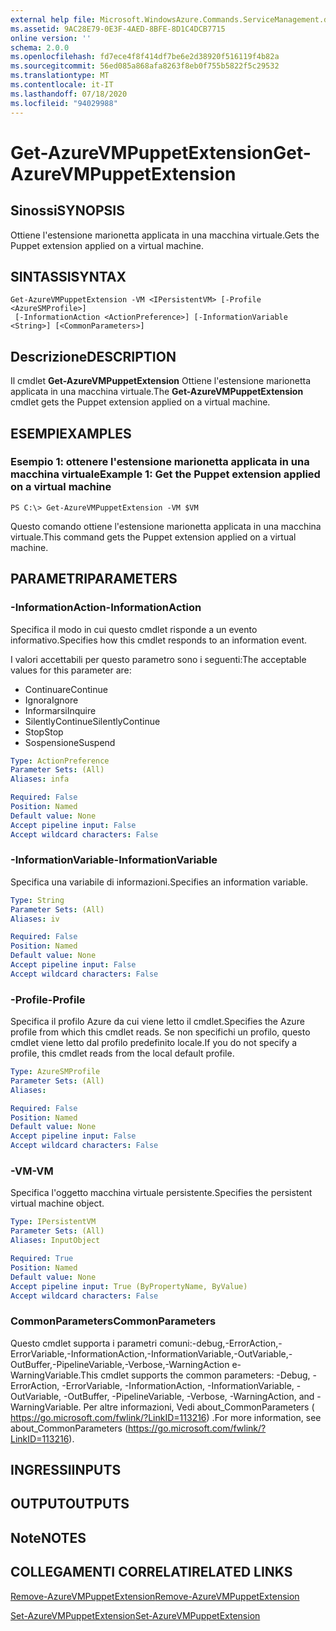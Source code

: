```yaml
---
external help file: Microsoft.WindowsAzure.Commands.ServiceManagement.dll-Help.xml
ms.assetid: 9AC28E79-0E3F-4AED-8BFE-8D1C4DCB7715
online version: ''
schema: 2.0.0
ms.openlocfilehash: fd7ece4f8f414df7be6e2d38920f516119f4b82a
ms.sourcegitcommit: 56ed085a868afa8263f8eb0f755b5822f5c29532
ms.translationtype: MT
ms.contentlocale: it-IT
ms.lasthandoff: 07/18/2020
ms.locfileid: "94029988"
---
```

# <span data-ttu-id="bf890-101">Get-AzureVMPuppetExtension</span><span class="sxs-lookup"><span data-stu-id="bf890-101">Get-AzureVMPuppetExtension</span></span>

## <span data-ttu-id="bf890-102">Sinossi</span><span class="sxs-lookup"><span data-stu-id="bf890-102">SYNOPSIS</span></span>
<span data-ttu-id="bf890-103">Ottiene l'estensione marionetta applicata in una macchina virtuale.</span><span class="sxs-lookup"><span data-stu-id="bf890-103">Gets the Puppet extension applied on a virtual machine.</span></span>

## <span data-ttu-id="bf890-104">SINTASSI</span><span class="sxs-lookup"><span data-stu-id="bf890-104">SYNTAX</span></span>

```
Get-AzureVMPuppetExtension -VM <IPersistentVM> [-Profile <AzureSMProfile>]
 [-InformationAction <ActionPreference>] [-InformationVariable <String>] [<CommonParameters>]
```

## <span data-ttu-id="bf890-105">Descrizione</span><span class="sxs-lookup"><span data-stu-id="bf890-105">DESCRIPTION</span></span>
<span data-ttu-id="bf890-106">Il cmdlet **Get-AzureVMPuppetExtension** Ottiene l'estensione marionetta applicata in una macchina virtuale.</span><span class="sxs-lookup"><span data-stu-id="bf890-106">The **Get-AzureVMPuppetExtension** cmdlet gets the Puppet extension applied on a virtual machine.</span></span>

## <span data-ttu-id="bf890-107">ESEMPI</span><span class="sxs-lookup"><span data-stu-id="bf890-107">EXAMPLES</span></span>

### <span data-ttu-id="bf890-108">Esempio 1: ottenere l'estensione marionetta applicata in una macchina virtuale</span><span class="sxs-lookup"><span data-stu-id="bf890-108">Example 1: Get the Puppet extension applied on a virtual machine</span></span>
```
PS C:\> Get-AzureVMPuppetExtension -VM $VM
```

<span data-ttu-id="bf890-109">Questo comando ottiene l'estensione marionetta applicata in una macchina virtuale.</span><span class="sxs-lookup"><span data-stu-id="bf890-109">This command gets the Puppet extension applied on a virtual machine.</span></span>

## <span data-ttu-id="bf890-110">PARAMETRI</span><span class="sxs-lookup"><span data-stu-id="bf890-110">PARAMETERS</span></span>

### <span data-ttu-id="bf890-111">-InformationAction</span><span class="sxs-lookup"><span data-stu-id="bf890-111">-InformationAction</span></span>
<span data-ttu-id="bf890-112">Specifica il modo in cui questo cmdlet risponde a un evento informativo.</span><span class="sxs-lookup"><span data-stu-id="bf890-112">Specifies how this cmdlet responds to an information event.</span></span>

<span data-ttu-id="bf890-113">I valori accettabili per questo parametro sono i seguenti:</span><span class="sxs-lookup"><span data-stu-id="bf890-113">The acceptable values for this parameter are:</span></span>

- <span data-ttu-id="bf890-114">Continuare</span><span class="sxs-lookup"><span data-stu-id="bf890-114">Continue</span></span>
- <span data-ttu-id="bf890-115">Ignora</span><span class="sxs-lookup"><span data-stu-id="bf890-115">Ignore</span></span>
- <span data-ttu-id="bf890-116">Informarsi</span><span class="sxs-lookup"><span data-stu-id="bf890-116">Inquire</span></span>
- <span data-ttu-id="bf890-117">SilentlyContinue</span><span class="sxs-lookup"><span data-stu-id="bf890-117">SilentlyContinue</span></span>
- <span data-ttu-id="bf890-118">Stop</span><span class="sxs-lookup"><span data-stu-id="bf890-118">Stop</span></span>
- <span data-ttu-id="bf890-119">Sospensione</span><span class="sxs-lookup"><span data-stu-id="bf890-119">Suspend</span></span>

```yaml
Type: ActionPreference
Parameter Sets: (All)
Aliases: infa

Required: False
Position: Named
Default value: None
Accept pipeline input: False
Accept wildcard characters: False
```

### <span data-ttu-id="bf890-120">-InformationVariable</span><span class="sxs-lookup"><span data-stu-id="bf890-120">-InformationVariable</span></span>
<span data-ttu-id="bf890-121">Specifica una variabile di informazioni.</span><span class="sxs-lookup"><span data-stu-id="bf890-121">Specifies an information variable.</span></span>

```yaml
Type: String
Parameter Sets: (All)
Aliases: iv

Required: False
Position: Named
Default value: None
Accept pipeline input: False
Accept wildcard characters: False
```

### <span data-ttu-id="bf890-122">-Profile</span><span class="sxs-lookup"><span data-stu-id="bf890-122">-Profile</span></span>
<span data-ttu-id="bf890-123">Specifica il profilo Azure da cui viene letto il cmdlet.</span><span class="sxs-lookup"><span data-stu-id="bf890-123">Specifies the Azure profile from which this cmdlet reads.</span></span>
<span data-ttu-id="bf890-124">Se non specifichi un profilo, questo cmdlet viene letto dal profilo predefinito locale.</span><span class="sxs-lookup"><span data-stu-id="bf890-124">If you do not specify a profile, this cmdlet reads from the local default profile.</span></span>

```yaml
Type: AzureSMProfile
Parameter Sets: (All)
Aliases: 

Required: False
Position: Named
Default value: None
Accept pipeline input: False
Accept wildcard characters: False
```

### <span data-ttu-id="bf890-125">-VM</span><span class="sxs-lookup"><span data-stu-id="bf890-125">-VM</span></span>
<span data-ttu-id="bf890-126">Specifica l'oggetto macchina virtuale persistente.</span><span class="sxs-lookup"><span data-stu-id="bf890-126">Specifies the persistent virtual machine object.</span></span>

```yaml
Type: IPersistentVM
Parameter Sets: (All)
Aliases: InputObject

Required: True
Position: Named
Default value: None
Accept pipeline input: True (ByPropertyName, ByValue)
Accept wildcard characters: False
```

### <span data-ttu-id="bf890-127">CommonParameters</span><span class="sxs-lookup"><span data-stu-id="bf890-127">CommonParameters</span></span>
<span data-ttu-id="bf890-128">Questo cmdlet supporta i parametri comuni:-debug,-ErrorAction,-ErrorVariable,-InformationAction,-InformationVariable,-OutVariable,-OutBuffer,-PipelineVariable,-Verbose,-WarningAction e-WarningVariable.</span><span class="sxs-lookup"><span data-stu-id="bf890-128">This cmdlet supports the common parameters: -Debug, -ErrorAction, -ErrorVariable, -InformationAction, -InformationVariable, -OutVariable, -OutBuffer, -PipelineVariable, -Verbose, -WarningAction, and -WarningVariable.</span></span> <span data-ttu-id="bf890-129">Per altre informazioni, Vedi about_CommonParameters ( https://go.microsoft.com/fwlink/?LinkID=113216) .</span><span class="sxs-lookup"><span data-stu-id="bf890-129">For more information, see about_CommonParameters (https://go.microsoft.com/fwlink/?LinkID=113216).</span></span>

## <span data-ttu-id="bf890-130">INGRESSI</span><span class="sxs-lookup"><span data-stu-id="bf890-130">INPUTS</span></span>

## <span data-ttu-id="bf890-131">OUTPUT</span><span class="sxs-lookup"><span data-stu-id="bf890-131">OUTPUTS</span></span>

## <span data-ttu-id="bf890-132">Note</span><span class="sxs-lookup"><span data-stu-id="bf890-132">NOTES</span></span>

## <span data-ttu-id="bf890-133">COLLEGAMENTI CORRELATI</span><span class="sxs-lookup"><span data-stu-id="bf890-133">RELATED LINKS</span></span>

[<span data-ttu-id="bf890-134">Remove-AzureVMPuppetExtension</span><span class="sxs-lookup"><span data-stu-id="bf890-134">Remove-AzureVMPuppetExtension</span></span>](./Remove-AzureVMPuppetExtension.md)

[<span data-ttu-id="bf890-135">Set-AzureVMPuppetExtension</span><span class="sxs-lookup"><span data-stu-id="bf890-135">Set-AzureVMPuppetExtension</span></span>](./Set-AzureVMPuppetExtension.md)



